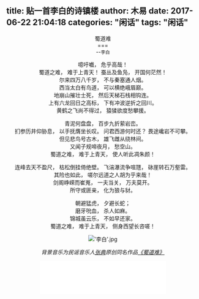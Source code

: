 title: 贴一首李白的诗镇楼
author: 木易
date: 2017-06-22 21:04:18
categories: "闲话"
tags: "闲话"
---
<center>蜀道难<center>   
===
<center>--<small>李白</small></center>
  


	
噫吁嚱， 危乎高哉！  
蜀道之难， 难于上青天！ 
蚕丛及鱼凫， 开国何茫然！  
尔来四万八千岁， 不与秦塞通人烟。  
西当太白有鸟道， 可以横绝峨眉巅。  
地崩山摧壮士死， 然后天梯石栈相钩连。  
上有六龙回日之高标， 下有冲波逆折之回川。  
黄鹤之飞尚不得过， 猿猱欲度愁攀援。  

青泥何盘盘， 百步九折萦岩峦。  
扪参历井仰胁息， 以手抚膺坐长叹。 
问君西游何时还？ 畏途巉岩不可攀。  
但见悲鸟号古木， 雄飞雌从绕林间。  
又闻子规啼夜月， 愁空山。  
蜀道之难， 难于上青天， 使人听此凋朱颜！ 

连峰去天不盈尺， 枯松倒挂倚绝壁。 
飞湍瀑流争喧豗， 砯崖转石万壑雷。  
其险也如此， 嗟尔远道之人胡为乎来哉！  
剑阁峥嵘而崔嵬， 一夫当关， 万夫莫开。   
所守或匪亲， 化为狼与豺。  

朝避猛虎， 夕避长蛇；   
磨牙吮血， 杀人如麻。   
锦城虽云乐， 不如早还家。   
蜀道之难， 难于上青天， 侧身西望长咨嗟！ 


!['李白'.jpg](http://oryaxqnti.bkt.clouddn.com/libai.jpg)

*背景音乐为民谣音乐人[张典](https://site.douban.com/zhangdian/)原创同名作品[《蜀道难》](http://music.163.com/#/song/36117945/)*  
<iframe frameborder="no" border="0" marginwidth="0" marginheight="0" width=330 height=86 src="//music.163.com/outchain/player?type=2&id=36117945&auto=1&height=66"></iframe>